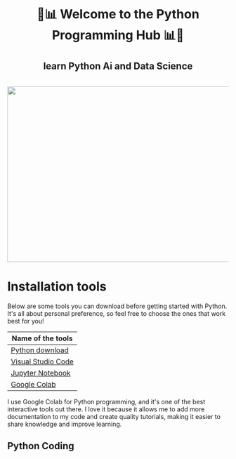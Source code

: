 
<h1 align = "center"> 🐍📊 Welcome to the Python Programming Hub 📊🐍</h1>


<h2 align = "center">learn Python Ai and Data Science </h2>

<br> 
<img src="D:\Python\python0101.jpg" alt="" width="800px" height="400px">


<!-- Shield Badges -->



# Installation tools


Below are some tools you can download before getting started with Python. It's all about personal preference, so feel free to choose the ones that work best for you!


| Name of the tools | 
| ------------- |
|[Python download](https://www.python.org/downloads/)|
|[Visual Studio Code](https://code.visualstudio.com/download)|
|[Jupyter Notebook](https://jupyter.org/install)|
|[Google Colab](https://colab.research.google.com/notebooks/welcome.ipynb)|

I use Google Colab for Python programming, and it's one of the best interactive tools out there. I love it because it allows me to add more documentation to my code and create quality tutorials, making it easier to share knowledge and improve learning.


## Python Coding





